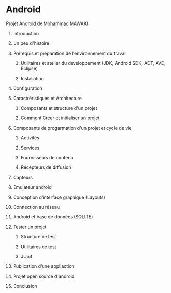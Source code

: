 # Android
Projet Android de Mohammad MAWAKI

1. Introduction

2. Un peu d'histoire

3. Prérequis et préparation de l'environnement du travail

	1. Utilitaires et atelier du developpement (JDK, Android SDK, ADT, AVD, Eclipse)

	2. Installation

3. Configuration

4. Caractréristiques et Architecture

	1. Composants et structure d'un projet

	2. Comment Créer et initialiser un projet

3. Composants de progarmation d'un projet et cycle de vie

	1. Activités

	2. Services

	3. Fournisseurs de contenu

	4. Récepteurs de diffusion

5. Capteurs

6. Emulateur android

7. Conception d'interface graphique (Layouts)

8. Connection au réseau

9. Android et base de données (SQLITE)

10. Tester un projet

	1. Structure de test

	2. Utilitaires de test

	3. JUnit 

11. Publication d'une appliaction

12. Projet open source d'android

13. Conclusion
